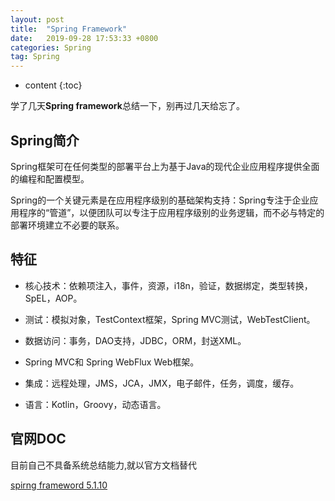 ```yaml
---
layout: post
title:  "Spring Framework"
date:   2019-09-28 17:53:33 +0800
categories: Spring
tag: Spring
---
```


* content
{:toc}

学了几天**Spring framework**总结一下，别再过几天给忘了。

## Spring简介

Spring框架可在任何类型的部署平台上为基于Java的现代企业应用程序提供全面的编程和配置模型。

Spring的一个关键元素是在应用程序级别的基础架构支持：Spring专注于企业应用程序的“管道”，以便团队可以专注于应用程序级别的业务逻辑，而不必与特定的部署环境建立不必要的联系。

## 特征

* 核心技术：依赖项注入，事件，资源，i18n，验证，数据绑定，类型转换，SpEL，AOP。

* 测试：模拟对象，TestContext框架，Spring MVC测试，WebTestClient。

* 数据访问：事务，DAO支持，JDBC，ORM，封送XML。

* Spring MVC和 Spring WebFlux Web框架。

* 集成：远程处理，JMS，JCA，JMX，电子邮件，任务，调度，缓存。

* 语言：Kotlin，Groovy，动态语言。

## 官网DOC

目前自己不具备系统总结能力,就以官方文档替代

[spirng frameword 5.1.10](https://docs.spring.io/spring/docs/5.1.10.RELEASE/spring-framework-reference/)
